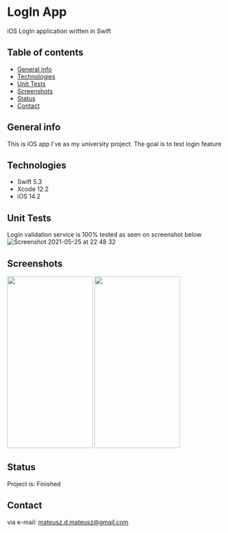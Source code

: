 # LogIn App
iOS LogIn application written in Swift 

## Table of contents
* [General info](#general-info)
* [Technologies](#technologies)
* [Unit Tests](#unit-tests)
* [Screenshots](#screnshoots)
* [Status](#status)
* [Contact](#contact)

## General info
This is iOS app I've as my university project. The goal is to test login feature

## Technologies
* Swift 5.3
* Xcode 12.2
* iOS 14.2

## Unit Tests
Login validation service is 100% tested as seen on screenshot below
![Screenshot 2021-05-25 at 22 48 32](https://user-images.githubusercontent.com/46094848/119568273-9b741500-bdad-11eb-8486-121f8252f139.png)

## Screenshots
<img src="https://user-images.githubusercontent.com/46094848/119567385-8cd92e00-bdac-11eb-98b5-bd7a96a193e3.png" width="200" height="400">
<img src="https://user-images.githubusercontent.com/46094848/119567392-8ea2f180-bdac-11eb-86d7-00d674e82575.png" width="200" height="400">

## Status
Project is: Finished

## Contact
via e-mail: mateusz.d.mateusz@gmail.com
